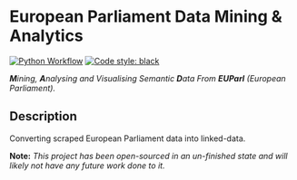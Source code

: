 # European Parliament Data Mining & Analytics
[![Python Workflow](https://github.com/Chadsr/MAD-EUParl/actions/workflows/workflow.yml/badge.svg)](https://github.com/Chadsr/MAD-EUParl/actions/workflows/workflow.yml)
[![Code style: black](https://img.shields.io/badge/code%20style-black-000000.svg)](https://github.com/psf/black)

***M**ining, **A**nalysing and Visualising Semantic **D**ata From **EUParl** (European Parliament).*

## Description
Converting scraped European Parliament data into linked-data.

**Note:** *This project has been open-sourced in an un-finished state and will likely not have any future work done to it.*
